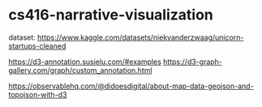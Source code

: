 # cs416-narrative-visualization

dataset: https://www.kaggle.com/datasets/niekvanderzwaag/unicorn-startups-cleaned

https://d3-annotation.susielu.com/#examples
https://d3-graph-gallery.com/graph/custom_annotation.html


https://observablehq.com/@didoesdigital/about-map-data-geojson-and-topojson-with-d3

